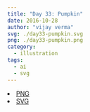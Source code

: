 ```yaml
---
title: "Day 33: Pumpkin"
date: 2016-10-28
author: "vijay verma"
svg: ./day33-pumpkin.svg
png: ./day33-pumpkin.png
category:
  - illustration
tags:
  - ai
  - svg
---
```

<li><a href="./day33-pumpkin.png" download className="btn-png">PNG</a></li>
<li><a href="./day33-pumpkin.svg" download className="btn-svg">SVG</a></li>
